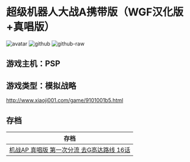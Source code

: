 # 超级机器人大战A携带版（WGF汉化版+真唱版）
![avatar](http://img.xiaoji001.com//files/9101001/8a5f6f8a604596cf5ab9da5b43cc6efd.jpg)
![github](https://github.com/CoderTonyChan/games-repo/blob/master/iOS/PSP/SAVEDATA/ULJS00143000/ICON0.PNG)
![github-raw](https://github.com/CoderTonyChan/games-repo/raw/master/iOS/PSP/SAVEDATA/ULJS00143000/ICON0.PNG)

## 游戏主机：PSP
## 游戏类型：模拟战略

http://www.xiaoji001.com/game/9101001b5.html


## 存档
|存档|
|:--:|
|[机战AP 真唱版 第一次分流 去G高达路线 16话](https://raw.githubusercontent.com/CoderTonyChan/games-repo/master/iOS/Save%20States/9101001/机战AP%20真唱版%20第一次分流%20去G高达路线%2016话.ppst)|